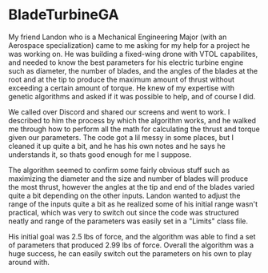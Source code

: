 # BladeTurbineGA

My friend Landon who is a Mechanical Engineering Major (with an Aerospace specialization) came to me asking for my help for a project he was working on. He was building a fixed-wing drone with VTOL capabilites, and needed to know the best parameters for his electric turbine engine such as diameter, the number of blades, and the angles of the blades at the root and at the tip to produce the maximum amount of thrust without exceeding a certain amount of torque. He knew of my expertise with genetic algorithms and asked if it was possible to help, and of course I did.

We called over Discord and shared our screens and went to work. I described to him the process by which the algorithm works, and he walked me through how to perform all the math for calculating the thrust and torque given our parameters. The code got a lil messy in some places, but I cleaned it up quite a bit, and he has his own notes and he says he understands it, so thats good enough for me I suppose.

The algorithm seemed to confirm some fairly obvious stuff such as maximizing the diameter and the size and number of blades will produce the most thrust, however the angles at the tip and end of the blades varied quite a bit depending on the other inputs. Landon wanted to adjust the range of the inputs quite a bit as he realized some of his initial range wasn't practical, which was very to switch out since the code was structured neatly and range of the parameters was easily set in a "Limits" class file.

His initial goal was 2.5 lbs of force, and the algorithm was able to find a set of parameters that produced 2.99 lbs of force. Overall the algorithm was a huge success, he can easily switch out the parameters on his own to play around with.
